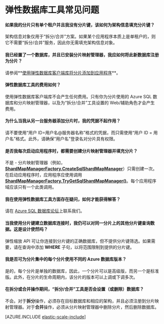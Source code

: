 <properties 
	pageTitle="Azure SQL 弹性缩放常见问题 | Microsoft Azure" 
	description="有关 Azure SQL 数据库弹性缩放的常见问题。" 
	services="sql-database" 
	documentationCenter="" 
	manager="jeffreyg" 
	authors="sidneyh" 
	editor=""/>

<tags 
	ms.service="sql-database"
	ms.date="11/04/2015" 
	wacn.date="01/05/2016"/>

# 弹性数据库工具常见问题 

#### 如果我的分片只有单个租户并且我没有分片键，该如何为架构信息填充分片键？

架构信息对象仅用于“拆分/合并”方案。如果某个应用程序本质上是单租户的，则它不需要“拆分/合并”服务，因此你无需填充架构信息对象。

#### 我已经置了一个数据库，并且已安装分片映射管理器，我应如何将此新数据库注册为分片？

请参阅**[使用弹性数据库客户端库将分片添加到应用程序](/documentation/articles/sql-database-elastic-scale-add-a-shard)**。

#### 弹性数据库工具的费用如何？

使用弹性数据库客户端库不会产生任何费用。只有你为分片使用的 Azure SQL 数据库和分片映射管理器，以及为“拆分/合并”工具设置的 Web/辅助角色才会产生费用。

#### 为什么当我从另一台服务器添加分片时，我的凭据不起作用？
请不要使用“用户 ID=用户名@服务器名称”格式的凭据，而只需使用“用户 ID = 用户名”格式。此外，请确保“用户名”登录名对分片具有权限。

#### 是否我每次启动应用程序时，都需要创建分片映射管理器并填充分片？

不是 - 分片映射管理器（例如，**[ShardMapManagerFactory.CreateSqlShardMapManager](http://msdn.microsoft.com/zh-cn/library/azure/microsoft.azure.sqldatabase.elasticscale.shardmanagement.shardmapmanagerfactory.createsqlshardmapmanager.aspx)**）只需创建一次。在启动应用程序时，应用程序应使用调用 **[ShardMapManagerFactory.TryGetSqlShardMapManager()](http://msdn.microsoft.com/zh-cn/library/azure/microsoft.azure.sqldatabase.elasticscale.shardmanagement.shardmapmanagerfactory.trygetsqlshardmapmanager.aspx)**。每个应用程序域应该只有一个此类调用。

#### 我在使用弹性数据库工具方面存在疑问，如何才能获得解答？ 

请在 [Azure SQL 数据库论坛](https://social.msdn.microsoft.com/Forums/zh-cn/home?forum=ssdsgetstarted)上联系我们。

#### 当我使用分片键建立数据库连接时，我仍可以对同一分片上的其他分片键查询数据。这是设计使然吗？

弹性缩放 API 可让你连接到分片键的正确数据库，但不提供分片键筛选。如果需要，请在查询中添加 **WHERE** 子句，以将范围限制到提供的分片键。

#### 我是否可为分片集中的每个分片使用不同的 Azure 数据库版本？

是的，每个分片是单独的数据库，因此，一个分片可以是高级版，而另一个是标准版。此外，在分片的生命周期内，该分片的版本可以上调或下调多次。

#### 在拆分或合并操作期间，“拆分/合并”工具是否会设置（或删除）数据库？ 

不会。对于**拆分**操作，必须存在目标数据库和相应的架构，并且必须注册到分片映射管理器。对于**合并**操作，必须从分片映射管理器中删除分片，然后删除数据库。

[AZURE.INCLUDE [elastic-scale-include](../includes/elastic-scale-include.md)]
 

<!---HONumber=Mooncake_1221_2015-->
